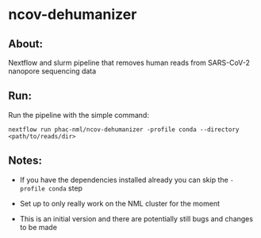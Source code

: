 # ncov-dehumanizer

## About:
Nextflow and slurm pipeline that removes human reads from SARS-CoV-2 nanopore sequencing data

## Run:
Run the pipeline with the simple command:

```
nextflow run phac-nml/ncov-dehumanizer -profile conda --directory <path/to/reads/dir>
```

## Notes:

- If you have the dependencies installed already you can skip the `-profile conda` step

- Set up to only really work on the NML cluster for the moment

- This is an initial version and there are potentially still bugs and changes to be made
